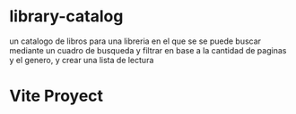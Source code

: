 # library-catalog
 un catalogo de libros para una libreria en el que se  se puede buscar mediante un cuadro de busqueda y filtrar en base a la cantidad de paginas y el genero, y crear una lista de lectura 

# Vite Proyect

